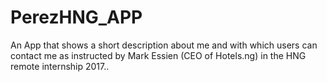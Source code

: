# PerezHNG_APP
An App that shows a short description about me and with which users can contact me as instructed by Mark Essien (CEO of Hotels.ng) in the HNG remote internship 2017..
